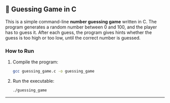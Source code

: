 ## 🎲 Guessing Game in C

This is a simple command-line **number guessing game** written in C.
The program generates a random number between 0 and 100, and the player has to guess it.
After each guess, the program gives hints whether the guess is too high or too low, until the correct number is guessed.

### How to Run

1. Compile the program:

   ```bash
   gcc guessing_game.c -o guessing_game
   ```
2. Run the executable:

   ```bash
   ./guessing_game
   ```

---
